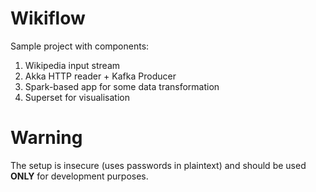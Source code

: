 # Wikiflow

Sample project with components:
1. Wikipedia input stream
2. Akka HTTP reader + Kafka Producer
3. Spark-based app for some data transformation
4. Superset for visualisation

# Warning 

The setup is insecure (uses passwords in plaintext) and should be used **ONLY** for development purposes. 

